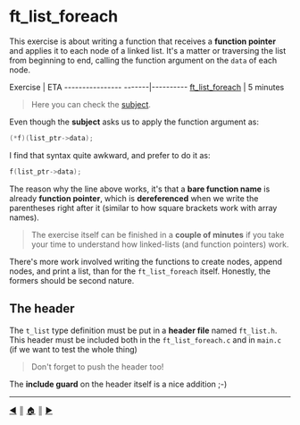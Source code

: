 # ft_list_foreach
This exercise is about writing a function that receives a **function pointer** and applies it to each node of a linked list. It's a matter or traversing the list from beginning to end, calling the function argument on the `data` of each node.

Exercise				| ETA
---------------- -------|----------
[ft_list_foreach](https://github.com/lifeBalance/c_exam/blob/main/04/ft_list_foreach/ft_list_foreach.c)		| 5 minutes

> Here you can check the [subject](https://github.com/lifeBalance/c_exam/blob/main/04/ft_list_foreach/subject.en.txt).


Even though the **subject** asks us to apply the function argument as:
```c
(*f)(list_ptr->data);
```

I find that syntax quite awkward, and prefer to do it as:
```c
f(list_ptr->data);
```

The reason why the line above works, it's that a **bare function name** is already **function pointer**, which is **dereferenced** when we write the parentheses right after it (similar to how square brackets work with array names).

> The exercise itself can be finished in a **couple of minutes** if you take your time to understand how linked-lists (and function pointers) work.

There's more work involved writing the functions to create nodes, append nodes, and print a list, than for the `ft_list_foreach` itself. Honestly, the formers should be second nature.

## The header
The `t_list` type definition must be put in a **header file** named `ft_list.h`. This header must be included both in the `ft_list_foreach.c` and in `main.c` (if we want to test the whole thing) 

> Don't forget to push the header too!

The **include guard** on the header itself is a nice addition ;-)

---
[:arrow_backward:][back] ║ [:house:][home] ║ [:arrow_forward:][next]

<!-- navigation -->
[home]: ../../README.md
[back]: ../../README.md
[next]: ../05/index.md